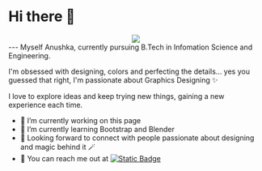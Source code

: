 <h1> Hi there 👋 </h1>

<div align="center">
  <img src="https://media.tenor.com/PA1E8wCwuDsAAAAi/coffee-peep-illustrator.gif"/>
</div>
---
Myself Anushka, currently pursuing B.Tech in Infomation Science and Engineering.

I'm obsessed with designing, colors and perfecting the details... yes you guessed that right, I'm passionate about Graphics Designing ✨

I love to explore ideas and keep trying new things, gaining a new experience each time. 

- 🔭 I’m currently working on this page
- 🌱 I’m currently learning Bootstrap and Blender
- 👀 Looking forward to connect with people passionate about designing and magic behind it 🪄
- 🔗 You can reach me out at <a href="https://www.linkedin.com/in/anushka-bhakare">
  <img alt="Static Badge" src="https://img.shields.io/badge/LinkedIn-blue?logo=LinkedIn&logoColor=Blue">
  </a>
